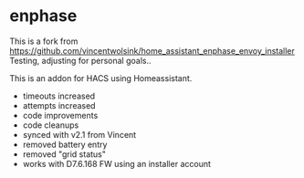 # enphase

This is a fork from https://github.com/vincentwolsink/home_assistant_enphase_envoy_installer
Testing, adjusting for personal goals.. 

This is an addon for HACS using Homeassistant.

- timeouts increased
- attempts increased
- code improvements
- code cleanups
- synced with v2.1 from Vincent
- removed battery entry
- removed "grid status"
- works with D7.6.168 FW using an installer account
